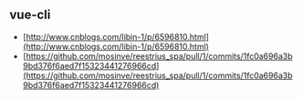 ## vue-cli
- [http://www.cnblogs.com/libin-1/p/6596810.html](http://www.cnblogs.com/libin-1/p/6596810.html)
- [https://github.com/mosinve/reestrius_spa/pull/1/commits/1fc0a696a3b9bd376f6aed7f15323441276966cd](https://github.com/mosinve/reestrius_spa/pull/1/commits/1fc0a696a3b9bd376f6aed7f15323441276966cd)